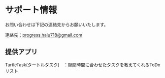 # サポート情報
お問い合わせは下記の連絡先からお願いいたします。

連絡先：progress.halu718@gmail.com

## 提供アプリ

TurtleTask(タートルタスク)　：隙間時間に合わせたタスクを教えてくれるToDoリスト
